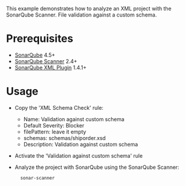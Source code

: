 This example demonstrates how to analyze an XML project with the SonarQube Scanner.
File validation against a custom schema.

Prerequisites
=============
* [SonarQube](http://www.sonarsource.org/downloads/) 4.5+
* [SonarQube Scanner](http://docs.sonarqube.org/display/SONAR/Analyzing+with+SonarQube+Scanner) 2.4+
* [SonarQube XML Plugin](http://docs.sonarqube.org/display/PLUG/XML+Plugin) 1.4.1+

Usage
=====
*   Copy the 'XML Schema Check' rule:
    * Name: Validation against custom schema
    * Default Severity: Blocker
    * filePattern: leave it empty
    * schemas: schemas/shiporder.xsd
    * Description: Validation against custom schema
* Activate the 'Validation against custom schema' rule
* Analyze the project with SonarQube using the SonarQube Scanner:

        sonar-scanner
